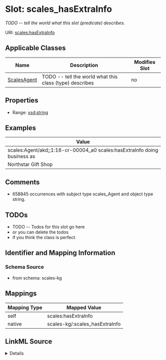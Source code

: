 

# Slot: scales_hasExtraInfo


_TODO -- tell the world what this slot (predicate) describes._





URI: [scales:hasExtraInfo](http://schemas.scales-okn.org/rdf/scales#hasExtraInfo)



<!-- no inheritance hierarchy -->





## Applicable Classes

| Name | Description | Modifies Slot |
| --- | --- | --- |
| [ScalesAgent](../classes/ScalesAgent.md) | TODO -- tell the world what this class (type) describes |  no  |







## Properties

* Range: [xsd:string](http://www.w3.org/2001/XMLSchema#string)






## Examples

| Value |
| --- |
| scales:Agent/akd;;1:16-cr-00004_a0 scales:hasExtraInfo doing business as
Northstar Gift Shop |

## Comments

* 658845 occurrences with subject type scales_Agent and object type string.

## TODOs

* TODO -- Todos for this slot go here
* or you can delete the todos
* if you think the class is perfect.

## Identifier and Mapping Information







### Schema Source


* from schema: scales-kg




## Mappings

| Mapping Type | Mapped Value |
| ---  | ---  |
| self | scales:hasExtraInfo |
| native | scales-kg/:scales_hasExtraInfo |




## LinkML Source

<details>
```yaml
name: scales_hasExtraInfo
description: TODO -- tell the world what this slot (predicate) describes.
todos:
- TODO -- Todos for this slot go here
- or you can delete the todos
- if you think the class is perfect.
comments:
- 658845 occurrences with subject type scales_Agent and object type string.
examples:
- value: 'scales:Agent/akd;;1:16-cr-00004_a0 scales:hasExtraInfo doing business as

    Northstar Gift Shop'
from_schema: scales-kg
rank: 1000
slot_uri: scales:hasExtraInfo
alias: scales_hasExtraInfo
domain_of:
- scales_Agent
range: string

```
</details>